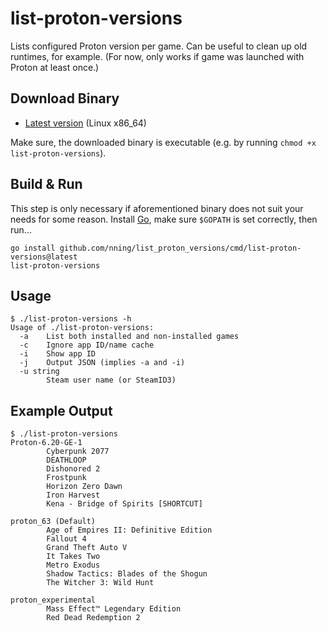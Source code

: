 # list-proton-versions

Lists configured Proton version per game. Can be useful to clean up old runtimes, for example. (For now, only works if game was launched with Proton at least once.)

## Download Binary

* [Latest version](https://github.com/nning/list_proton_versions/releases/latest/download/list-proton-versions) (Linux x86_64)  

Make sure, the downloaded binary is executable (e.g. by running `chmod +x list-proton-versions`).

## Build & Run

This step is only necessary if aforementioned binary does not suit your needs for some reason. Install [Go](https://golang.org/), make sure `$GOPATH` is set correctly, then run...

    go install github.com/nning/list_proton_versions/cmd/list-proton-versions@latest
    list-proton-versions

## Usage

    $ ./list-proton-versions -h
    Usage of ./list-proton-versions:
      -a    List both installed and non-installed games
      -c    Ignore app ID/name cache
      -i    Show app ID
      -j    Output JSON (implies -a and -i)
      -u string
            Steam user name (or SteamID3)

## Example Output

    $ ./list-proton-versions
    Proton-6.20-GE-1
            Cyberpunk 2077
            DEATHLOOP
            Dishonored 2
            Frostpunk
            Horizon Zero Dawn
            Iron Harvest
            Kena - Bridge of Spirits [SHORTCUT]

    proton_63 (Default)
            Age of Empires II: Definitive Edition
            Fallout 4
            Grand Theft Auto V
            It Takes Two
            Metro Exodus
            Shadow Tactics: Blades of the Shogun
            The Witcher 3: Wild Hunt

    proton_experimental
            Mass Effect™ Legendary Edition
            Red Dead Redemption 2
